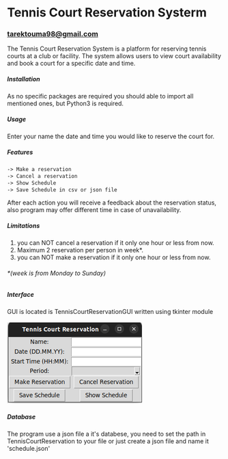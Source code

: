 # Tennis Court Reservation Systerm
### tarektouma98@gmail.com
The Tennis Court Reservation System is a platform for reserving tennis courts at a club or facility. The system allows users to view court availability and book a court for a specific date and time.
##### Installation
As no specific packages are required you should able to import all mentioned ones, but Python3 is required.

##### Usage
Enter your name the date and time you would like to reserve the court for.

##### Features
    -> Make a reservation
    -> Cancel a reservation
    -> Show Schedule
    -> Save Schedule in csv or json file
After each action you will receive a feedback about the reservation status, also program may offer different time in case of unavailability.
##### Limitations
1. you can NOT cancel a reservation if it only one hour or less from now.<br />
2. Maximum 2 reservation per person in week*.<br />
3. you can NOT make a reservation if it only one hour or less from now.<br />
###### *(week is from Monday to Sunday)
##### Interface
GUI is located is TennisCourtReservationGUI written using tkinter module<br /><br />
![alt text](https://github.com/Tarek1001/TennisCourtReservationSysterm/blob/main/Screenshot%20from%202023-03-29%2014-20-22.png?raw=true)

##### Database
The program use a json file a it's databese, you need to set the path in TennisCourtReservation to your file or just create a json file and name it 'schedule.json'



